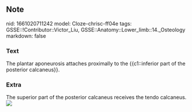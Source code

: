 ## Note
nid: 1661020711242
model: Cloze-chrisc-ff04e
tags: GSSE::!Contributor::Victor_Liu, GSSE::Anatomy::Lower_limb::14._Osteology
markdown: false

### Text
The plantar aponeurosis attaches proximally to the {{c1::inferior part of the posterior calcaneus}}.

### Extra
The superior part of the posterior calcaneus receives the tendo
calcaneus. <img src="Screenshot-2020-05-03-at-16.46.20.png">
